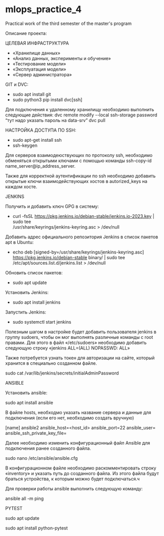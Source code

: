 # mlops_practice_4
Practical work of the third semester of the master's program

Описание проекта:

ЦЕЛЕВАЯ ИНФРАСТРУКТУРА
- «Хранилище данных»
- «Анализ данных, эксперименты и обучение»
- «Тестирование модели»
- «Эксплуатация модели»
- «Сервер администратора»

GIT и DVC:
- sudo apt install git
- sudo python3 pip install dvc[ssh]

Для подключения к удаленному хранилищу необходимо выполнить следующие действия:
dvc remote modify --local ssh-storage password “тут надо указать пароль на data-srv”
		dvc pull

НАСТРОЙКА ДОСТУПА ПО SSH:
- sudo apt-get install ssh
- ssh-keygen

Для серверов взаимодеюствующих по протоколу ssh, необходимо обменяться открытыми ключами с помощью команды ssh-copy-id name_server@ip_address_server.

Также для корректной аутентификации по ssh необходимо добавить открытые ключи взаимодействующих хостов в autorized_keys на каждом хосте.

JENKINS

Получить и добавить ключ GPG в систему: 
- curl -fsSL https://pkg.jenkins.io/debian-stable/jenkins.io-2023.key | sudo tee \
  /usr/share/keyrings/jenkins-keyring.asc > /dev/null

Добавить адрес официального репозитория Jenkins в список пакетов apt в Ubuntu:
- echo deb [signed-by=/usr/share/keyrings/jenkins-keyring.asc] \
  https://pkg.jenkins.io/debian-stable binary/ | sudo tee \
  /etc/apt/sources.list.d/jenkins.list > /dev/null

Обновить список пакетов:
- sudo apt update

Установить Jenkins: 
- sudo apt install jenkins

Запустить Jenkins:
- sudo systemctl start jenkins

Полезным шагом в настройке будет добавить пользователя jenkins в группу sudoers, чтобы он мог выполнять различные команды с root правами. Для этого в файл «/etc/sudoers» необходимо добавить следующую строку «jenkins ALL=(ALL) NOPASSWD: ALL»

Также потребуется узнать токен для авторизации на сайте, который хранится в специально созданном файле.

sudo cat /var/lib/jenkins/secrets/initialAdminPassword

ANSIBLE

Установить ansible:

sudo apt install ansible

В файле hosts, необходмо указать название сервера и данные для подключения (если его нет, необходимо создать вручную)

[name]
ansible2 ansible_host=<host_id> ansible_port=22 ansible_user=<user> ansible_ssh_private_key_file=<path to secret key ssh>

Далее необходимо изменить конфигурационный файл Ansible для подключения ранее созданного файла.

sudo nano /etc/ansible/ansible.cfg

В конфигурационном файле необходимо раскомментировать строку «inventory» и указать путь до созданного файла. Из этого файла будут браться устройства, к которым можно будет подключаться.ч

Для проверки работы ansible выполнить следующую команду:

ansible all -m ping

PYTEST

sudo apt update

sudo apt install python-pytest






